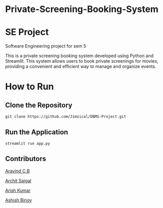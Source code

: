 # Private-Screening-Booking-System

# SE Project
Software Engineering project for sem 5 

This is a private screening booking system developed using Python and Streamlit. This system allows users to book private screenings for movies, providing a convenient and efficient way to manage and organize events.


# How to Run


## Clone the Repository
```
git clone https://github.com/Jimzical/DBMS-Project.git
```

## Run the Application
```
streamlit run app.py
```

## Contributors
[Aravind C.B](https://github.com/Aravind427441)

[Archit Saigal](https://github.com/architsaigal)

[Arish Kumar](https://github.com/Jimzical)

[Ashish Binoy](https://github.com/AshishBinoy)